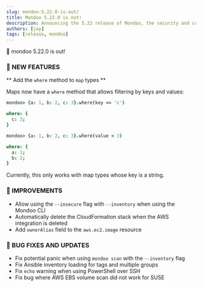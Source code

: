 ```yaml
---
slug: mondoo-5.22.0-is-out/
title: Mondoo 5.22.0 is out!
description: Announcing the 5.22 release of Mondoo, the security and compliance platform that prioritizes risks that matter most in your infrastructure.
authors: [jay]
tags: [release, mondoo]
---
```


🥳 mondoo 5.22.0 is out!

### 🎉 NEW FEATURES

** Add the `where` method to `map` types **

Maps now have a `where` method that allows filtering by keys and values:

```coffeescript
mondoo> {a: 1, b: 2, c: 3}.where(key == 'c')
```

```coffeescript
where: {
  c: 3;
}
```

```coffeescript
mondoo> {a: 1, b: 2, c: 3}.where(value < 3)
```

```coffeescript
where: {
  a: 1;
  b: 2;
}
```

Currently, this only works with map types whose key is a string.

### 🧹 IMPROVEMENTS

- Allow using the `--insecure` flag with `--inventory` when using the Mondoo CLI
- Automatically delete the CloudFormation stack when the AWS integration is deleted
- Add `ownerAlias` field to the `aws.ec2.image` resource

### 🐛 BUG FIXES AND UPDATES

- Fix potential panic when using `mondoo scan` with the `--inventory` flag
- Fix Ansible inventory loading for tags and multiple groups
- Fix `echo` warning when using PowerShell over SSH
- Fix bug where AWS EBS volume scan did not work for SUSE
